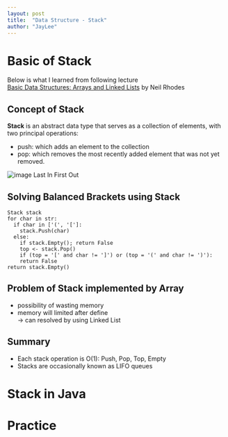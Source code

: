 ```yaml
---
layout: post
title:  "Data Structure - Stack"
author: "JayLee"
---
```


# Basic of Stack
Below is what I learned from following lecture  
[Basic Data Structures: Arrays and Linked Lists][lecture] by Neil Rhodes

## Concept of Stack
**Stack** is an abstract data type that serves as a collection of elements, with two principal operations:

- push: which adds an element to the collection
- pop: which removes the most recently added element that was not yet removed.

![image][LIFO]
Last In First Out

## Solving Balanced Brackets using Stack
```
Stack stack
for char in str:
  if char in ['(', '[']:
    stack.Push(char)
  else:
    if stack.Empty(); return False
    top <- stack.Pop()
    if (top = '[' and char != ']') or (top = '(' and char != ')'):
    return False
return stack.Empty()
```

## Problem of Stack implemented by Array
- possibility of wasting memory
- memory will limited after define  
-> can resolved by using Linked List

## Summary
- Each stack operation is O(1): Push, Pop, Top, Empty
- Stacks are occasionally known as LIFO queues

# Stack in Java

# Practice

[LIFO]: https://images.agoramedia.com/everydayhealth/gcms/The-Health-Benefits-of-Water-722x406.jpg?width=722
[lecture]: https://www.coursera.org/lecture/data-structures/arrays-OsBSF

